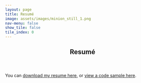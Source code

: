 ```yaml
---
layout: page
title: Resumé
image: assets/images/minion_still_1.png
nav-menu: false
show_tile: false
tile_index: 0
---
```


<!-- Main -->
<div id="main" class="alt">

<!-- One -->
<section id="one">
	<div class="inner">
		<header class="major">
			<h1>Resumé</h1>
		</header>

<!-- Content -->
<p>You can <a href="assets/files/William_Ozeas_Resume.pdf">download my resume here</a>, or <a href="https://gist.github.com/williamozeas/e5d60bf0c1fc42669c4660ce3176aaa6">view a code sample here</a>.</p>

</div>
